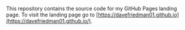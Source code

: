 This repository contains the source code for my GitHub Pages landing page. To visit the landing page go to [https://davefriedman01.github.io](https://davefriedman01.github.io/).
